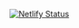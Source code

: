 [![Netlify Status](https://api.netlify.com/api/v1/badges/82779464-1113-4d66-87ac-8510569764ff/deploy-status)](https://app.netlify.com/sites/jsmath/deploys)
